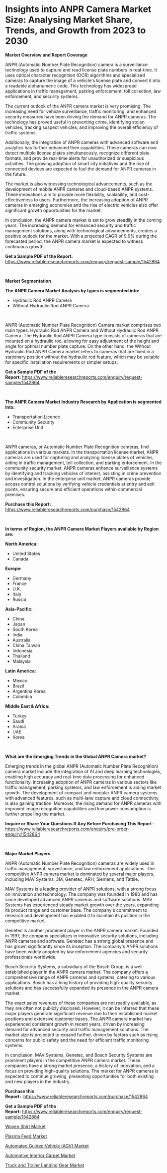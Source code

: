 <p><h1>Insights into ANPR Camera Market Size: Analysing Market Share, Trends, and Growth from 2023 to 2030</h1></p><p><strong>Market Overview and Report Coverage</strong></p>
<p><p>ANPR (Automatic Number Plate Recognition) camera is a surveillance technology used to capture and read license plate numbers in real-time. It uses optical character recognition (OCR) algorithms and specialized cameras to capture the image of a vehicle's license plate and convert it into a readable alphanumeric code. This technology has widespread applications in traffic management, parking enforcement, toll collection, law enforcement, and security systems.</p><p>The current outlook of the ANPR camera market is very promising. The increasing need for vehicle surveillance, traffic monitoring, and enhanced security measures have been driving the demand for ANPR cameras. The technology has proved useful in preventing crime, identifying stolen vehicles, tracking suspect vehicles, and improving the overall efficiency of traffic systems.</p><p>Additionally, the integration of ANPR cameras with advanced software and analytics has further enhanced their capabilities. These cameras can now detect multiple license plates simultaneously, recognize different plate formats, and provide real-time alerts for unauthorized or suspicious activities. The growing adoption of smart city initiatives and the rise of connected devices are expected to fuel the demand for ANPR cameras in the future.</p><p>The market is also witnessing technological advancements, such as the development of mobile ANPR cameras and cloud-based ANPR systems. These innovations aim to provide more flexibility, scalability, and cost-effectiveness to users. Furthermore, the increasing adoption of ANPR cameras in emerging economies and the rise of electric vehicles also offer significant growth opportunities for the market.</p><p>In conclusion, the ANPR camera market is set to grow steadily in the coming years. The increasing demand for enhanced security and traffic management solutions, along with technological advancements, creates a positive outlook for the market. With a projected CAGR of 9.9% during the forecasted period, the ANPR camera market is expected to witness continuous growth.</p></p>
<p><strong>Get a Sample PDF of the Report:</strong> <a href="https://www.reliableresearchreports.com/enquiry/request-sample/1542864">https://www.reliableresearchreports.com/enquiry/request-sample/1542864</a></p>
<p>&nbsp;</p>
<p><strong>Market Segmentation</strong></p>
<p><strong>The ANPR Camera Market Analysis by types is segmented into:</strong></p>
<p><ul><li>Hydraulic Rod ANPR Camera</li><li>Without Hydraulic Rod ANPR Camera</li></ul></p>
<p>&nbsp;</p>
<p><p>ANPR (Automatic Number Plate Recognition) Camera market comprises two main types: Hydraulic Rod ANPR Camera and Without Hydraulic Rod ANPR Camera. The Hydraulic Rod ANPR Camera type consists of cameras that are mounted on a hydraulic rod, allowing for easy adjustment of the height and angle for optimal number plate capture. On the other hand, the Without Hydraulic Rod ANPR Camera market refers to cameras that are fixed in a stationary position without the hydraulic rod feature, which may be suitable for specific installation requirements or simpler setups.</p></p>
<p><strong>Get a Sample PDF of the Report:</strong>&nbsp;<a href="https://www.reliableresearchreports.com/enquiry/request-sample/1542864">https://www.reliableresearchreports.com/enquiry/request-sample/1542864</a></p>
<p>&nbsp;</p>
<p><strong>The ANPR Camera Market Industry Research by Application is segmented into:</strong></p>
<p><ul><li>Transportation Licence</li><li>Community Security</li><li>Enterprise Unit</li></ul></p>
<p>&nbsp;</p>
<p><p>ANPR cameras, or Automatic Number Plate Recognition cameras, find applications in various markets. In the transportation license market, ANPR cameras are used for capturing and analyzing license plates of vehicles, aiding in traffic management, toll collection, and parking enforcement. In the community security market, ANPR cameras enhance surveillance systems by identifying and tracking vehicles of interest, assisting in crime prevention and investigation. In the enterprise unit market, ANPR cameras provide access control solutions by verifying vehicle credentials at entry and exit points, ensuring secure and efficient operations within commercial premises.</p></p>
<p><strong>Purchase this Report:</strong>&nbsp; <a href="https://www.reliableresearchreports.com/purchase/1542864">https://www.reliableresearchreports.com/purchase/1542864</a></p>
<p>&nbsp;</p>
<p><strong>In terms of Region, the ANPR Camera Market Players available by Region are:</strong></p>
<p>
    <p> <strong> North America: </strong>
        <ul>
            <li>United States</li>
            <li>Canada</li>
        </ul>
        </p> 
    <p> <strong> Europe: </strong>
        <ul>
            <li>Germany</li>
            <li>France</li>
            <li>U.K.</li>
            <li>Italy</li>
            <li>Russia</li>
        </ul>
        </p> 
    <p> <strong> Asia-Pacific: </strong>
        <ul>
            <li>China</li>
            <li>Japan</li>
            <li>South Korea</li>
            <li>India</li>
            <li>Australia</li>
            <li>China Taiwan</li>
            <li>Indonesia</li>
            <li>Thailand</li>
            <li>Malaysia</li>
        </ul>
        </p> 
    <p> <strong> Latin America: </strong>
        <ul>
            <li>Mexico</li>
            <li>Brazil</li>
            <li>Argentina Korea</li>
            <li>Colombia</li>
        </ul>
        </p> 
    <p> <strong> Middle East & Africa: </strong>
        <ul>
            <li>Turkey</li>
            <li>Saudi</li>
            <li>Arabia</li>
            <li>UAE</li>
            <li>Korea</li>
        </ul>
    </p>
    </p>
<p>&nbsp;</p>
<p><strong>What are the Emerging Trends in the Global ANPR Camera market?</strong></p>
<p><p>Emerging trends in the global ANPR (Automatic Number Plate Recognition) camera market include the integration of AI and deep learning technologies, enabling high accuracy and real-time data processing for enhanced functionality. Increasing adoption of ANPR cameras in various sectors like traffic management, parking systems, and law enforcement is aiding market growth. The development of compact and modular ANPR camera systems with advanced features, such as multi-lane capture and cloud connectivity, is also gaining traction. Moreover, the rising demand for ANPR cameras with improved image recognition capabilities and low power consumption is further propelling the market.</p></p>
<p><strong>Inquire or Share Your Questions If Any Before Purchasing This Report</strong>- <a href="https://www.reliableresearchreports.com/enquiry/pre-order-enquiry/1542864">https://www.reliableresearchreports.com/enquiry/pre-order-enquiry/1542864</a></p>
<p>&nbsp;</p>
<p><strong>Major Market Players</strong></p>
<p><p>ANPR (Automatic Number Plate Recognition) cameras are widely used in traffic management, surveillance, and law enforcement applications. The competitive ANPR camera market is dominated by several major players, including MAV Systems, 3M, Genetec, ARH, Siemens, and Tattile.</p><p>MAV Systems is a leading provider of ANPR solutions, with a strong focus on innovation and technology. The company was founded in 1980 and has since developed advanced ANPR cameras and software solutions. MAV Systems has experienced steady market growth over the years, expanding its product range and customer base. The company's commitment to research and development has enabled it to maintain its position in the competitive market.</p><p>Genetec is another prominent player in the ANPR camera market. Founded in 1997, the company specializes in innovative security solutions, including ANPR cameras and software. Genetec has a strong global presence and has grown significantly since its inception. The company's ANPR solutions have been widely adopted by law enforcement agencies and security professionals worldwide.</p><p>Bosch Security Systems, a subsidiary of the Bosch Group, is a well-established player in the ANPR camera market. The company offers a comprehensive range of ANPR cameras and systems, catering to various applications. Bosch has a long history of providing high-quality security solutions and has successfully expanded its presence in the ANPR camera market.</p><p>The exact sales revenues of these companies are not readily available, as they are often not publicly disclosed. However, it can be inferred that these major players generate significant revenue due to their established market positions and extensive customer bases. The ANPR camera market has experienced consistent growth in recent years, driven by increasing demand for advanced security and traffic management solutions. The market size is projected to expand further, driven by factors such as rising concerns for public safety and the need for efficient traffic monitoring systems.</p><p>In conclusion, MAV Systems, Genetec, and Bosch Security Systems are prominent players in the competitive ANPR camera market. These companies have a strong market presence, a history of innovation, and a focus on providing high-quality solutions. The market for ANPR cameras is expected to continue growing, presenting opportunities for both existing and new players in the industry.</p></p>
<p><strong>Purchase this Report:</strong>&nbsp;&nbsp;<a href="https://www.reliableresearchreports.com/purchase/1542864">https://www.reliableresearchreports.com/purchase/1542864</a></p>
<p></p>
<p><strong>Get a Sample PDF of the Report:</strong>&nbsp;<a href="https://www.reliableresearchreports.com/enquiry/request-sample/1542864">https://www.reliableresearchreports.com/enquiry/request-sample/1542864</a></p>
<p><p><a href="https://medium.com/@hotspotvendor/woven-shirt-market-analysis-its-cagr-market-segmentation-and-global-industry-overview-9d7c6ba89ae9">Woven Shirt Market</a></p><p><a href="https://medium.com/@bhumi.technologiesmumbai/analyzing-plasma-feed-market-global-industry-perspective-and-forecast-2023-to-2030-48e793e38b8a">Plasma Feed Market</a></p><p><a href="https://www.linkedin.com/pulse/automated-guided-vehicle-agv-market-research-report-provides-slowe/">Automated Guided Vehicle (AGV) Market</a></p><p><a href="https://github.com/rahu1503/Market-Research-Report-List-1/blob/main/automotive-interior-carpet-market.md">Automotive Interior Carpet Market</a></p><p><a href="https://github.com/gshchiplitsov/Market-Research-Report-List-1/blob/main/truck-and-trailer-landing-gear-market.md">Truck and Trailer Landing Gear Market</a></p></p>